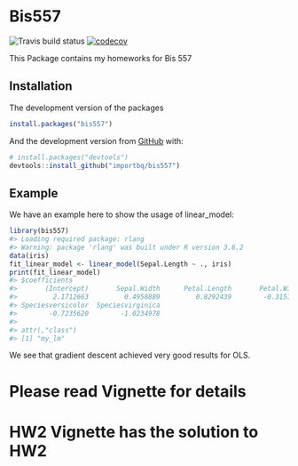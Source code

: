 
<!-- README.md is generated from README.Rmd. Please edit that file -->

# Bis557

<!-- badges: start -->

![Travis build
status](https://travis-ci.com/importbq/bis557.svg?token=XyjFaGxnEDaFXgSHunRQ&branch=master)
[![codecov](https://codecov.io/gh/importbq/bis557/branch/master/graph/badge.svg)](https://codecov.io/gh/importbq/bis557)
<!-- badges: end -->

This Package contains my homeworks for Bis 557

## Installation

The development version of the packages

``` r
install.packages("bis557")
```

And the development version from [GitHub](https://github.com/) with:

``` r
# install.packages("devtools")
devtools::install_github("importbq/bis557")
```

## Example

We have an example here to show the usage of linear\_model:

``` r
library(bis557)
#> Loading required package: rlang
#> Warning: package 'rlang' was built under R version 3.6.2
data(iris)
fit_linear_model <- linear_model(Sepal.Length ~ ., iris)
print(fit_linear_model)
#> $coefficients
#>       (Intercept)       Sepal.Width      Petal.Length       Petal.Width 
#>         2.1712663         0.4958889         0.8292439        -0.3151552 
#> Speciesversicolor  Speciesvirginica 
#>        -0.7235620        -1.0234978 
#> 
#> attr(,"class")
#> [1] "my_lm"
```

We see that gradient descent achieved very good results for OLS.

# Please read Vignette for details

# HW2 Vignette has the solution to HW2
